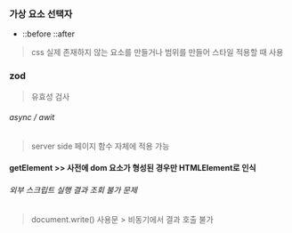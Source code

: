 ### 가상 요소 선택자
  * ::before ::after
  > css 실제 존재하지 않는 요소를 만들거나 범위를 만들어 스타일 적용할 때 사용

### zod 
  > 유효성 검사 


###### async / awit
  > server side 페이지 함수 자체에 적용 가능

  #### getElement >> 사전에 dom 요소가 형성된 경우만 HTMLElement로 인식 

###### 외부 스크립트 실행 결과 조회 불가 문제
  > document.write() 사용문 > 비동기에서 결과 호출 불가
